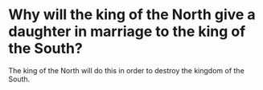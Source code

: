 # Why will the king of the North give a daughter in marriage to the king of the South?

The king of the North will do this in order to destroy the kingdom of the South.
